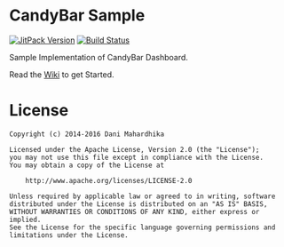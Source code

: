 # CandyBar Sample
[![JitPack Version](https://jitpack.io/v/zixpo/candybar.svg)](https://jitpack.io/#zixpo/candybar)
[![Build Status](https://img.shields.io/github/actions/workflow/status/zixpo/candybar-sample/android.yml?branch=main)](https://github.com/zixpo/candybar-sample/actions/workflows/android.yml)

Sample Implementation of CandyBar Dashboard.

Read the [Wiki](https://github.com/zixpo/candybar-sample/wiki) to get Started.

# License
```
Copyright (c) 2014-2016 Dani Mahardhika

Licensed under the Apache License, Version 2.0 (the "License");
you may not use this file except in compliance with the License.
You may obtain a copy of the License at

    http://www.apache.org/licenses/LICENSE-2.0

Unless required by applicable law or agreed to in writing, software
distributed under the License is distributed on an "AS IS" BASIS,
WITHOUT WARRANTIES OR CONDITIONS OF ANY KIND, either express or implied.
See the License for the specific language governing permissions and
limitations under the License.
```
